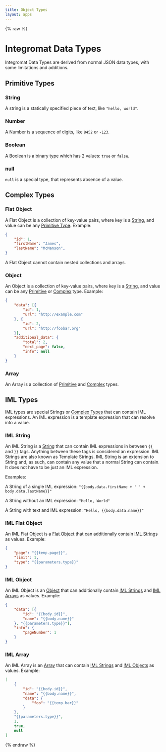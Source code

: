```yaml
---
title: Object Types
layout: apps
---
```


{% raw %}

# Integromat Data Types
Integromat Data Types are derived from normal JSON data types, with some limitations and additions.

## Primitive Types

### String
A string is a statically specified piece of text, like `"hello, world"`.

### Number
A Number is a sequence of digits, like `8452` or `-123`.

### Boolean
A Boolean is a binary type which has 2 values: `true` or `false`.

### null
`null` is a special type, that represents absence of a value.

## Complex Types

### Flat Object
A Flat Object is a collection of key-value pairs, where key is a [String](#string), and value can be any [Primitive Type](#primitive-types).
Example:
```json
{
    "id": 1,
    "firstName": "James",
    "lastName": "McManson",
}
```
A Flat Object cannot contain nested collections and arrays.

### Object

An Object is a collection of key-value pairs, where key is a [String](#string), and value can be any [Primitive](#primitive-types) or [Complex](#complex-types) type.
Example:
```json
{
    "data": [{
        "id": 1,
        "url": "http://example.com"
    }, {
        "id": 2,
        "url": "http://foobar.org"
    }],
    "additional_data": {
        "total": 2,
        "next_page": false,
        "info": null
    }
}
```

### Array
An Array is a collection of [Primitive](#primitive-types) and [Complex](#complex-types) types.

## IML Types
IML types are special Strings or [Complex Types](#complex-types) that can contain IML expressions. An IML expression is a template expression that can resolve into a value.

### IML String

An IML String is a [String](#string) that can contain IML expressions in between `{{` and `}}` tags. Anything between these tags is considered an expression.
IML Strings are also known as Template Strings.
IML String is an extension to String and, as such, can contain any value that a normal String can contain. It does not have to be just an IML expression.

Examples:

A String of a single IML expression: `"{{body.data.firstName + ' ' + body.data.lastName}}"`

A String without an IML expression: `"Hello, World"`

A String with text and IML expression: `"Hello, {{body.data.name}}"`

### IML Flat Object
An IML Flat Object is a [Flat Object](#flat-object) that can additionally contain [IML Strings](#iml-string) as values. Example:
```json
{
    "page": "{{temp.page}}",
    "limit": 1,
    "type": "{{parameters.type}}"
}
```

### IML Object
An IML Object is an [Object](#object) that can additionally contain [IML Strings](#iml-string) and [IML Arrays](#iml-array) as values. Example:
```json
{
    "data": [{
        "id": "{{body.id}}",
        "name": "{{body.name}}"
    }, "{{parameters.type}}"],
    "info": {
        "pageNumber": 1
    }
}
```

### IML Array
An IML Array is an [Array](#array) that can contain [IML Strings](#iml-string) and [IML Objects](#iml-object) as values. Example:
```json
[   
    {
        "id": "{{body.id}}",
        "name": "{{body.name}}",
        "data": {
            "foo": "{{temp.bar}}"
        }
    }, 
    "{{parameters.type}}",
    1,
    true,
    null
]
```

{% endraw %}